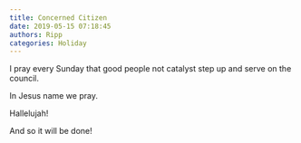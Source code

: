 ```yaml
---
title: Concerned Citizen
date: 2019-05-15 07:18:45
authors: Ripp
categories: Holiday
---
```


 I pray every Sunday that good people not catalyst step up and serve on the council.

In Jesus name we pray.

Hallelujah!

And so it will be done!